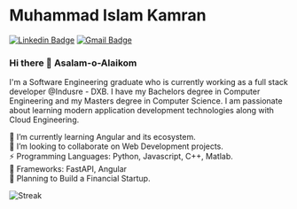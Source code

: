 <!-- 👋  Hi, I’m Muhammad Islam Kamran @islamkamran  
👀  I’m interested in Python and Cloud, Data and Security and recently worked with FastAPI Framework and find it very interesting  
🌱  I’m currently working with Cloud Technologies and Python  -->
<!-- 💞️  I’m looking to collaborate on Open Source Management Systems   -->
<!-- - 🤔 I’m looking for help with Javascript Angular. -->

# Muhammad Islam Kamran
[![Linkedin Badge](https://img.shields.io/badge/-islamkamran-blue?style=flat-square&logo=Linkedin&logoColor=white&link=https://www.linkedin.com/in/muhammadislamkamran/)](https://www.linkedin.com/in/muhammadislamkamran/) 
[![Gmail Badge](https://img.shields.io/badge/-m.islamkamran@gmail.com-c14438?style=flat-square&logo=Gmail&logoColor=white&link=mailto:m.islamkamran@gmail.com)](mailto:m.islamkamran@gmail.com)

### Hi there 👋 Asalam-o-Alaikom
I'm a Software Engineering graduate who is currently working as a full stack developer @Indusre - DXB. I have my Bachelors degree in Computer Engineering and my Masters degree in Computer Science. I am passionate about learning modern application development technologies along with Cloud Engineering.


<!-- 🔭 I’m currently working on a research project which is about Model Coverage and Debugging Effectivness.<br /> -->
🌱 I’m currently learning Angular and its ecosystem.<br />
👯 I’m looking to collaborate on Web Development projects.<br />
⚡ Programming Languages: Python, Javascript, C++, Matlab.<br />
🧮 Frameworks: FastAPI, Angular <br />
🔭 Planning to Build a Financial Startup.<br/> 
</p>

![Streak](https://github-readme-streak-stats-sandy.vercel.app/?user=islamkamran)
